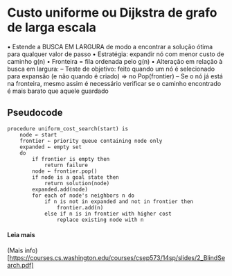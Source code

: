 # Custo uniforme ou Dijkstra de grafo de larga escala

• Estende a BUSCA EM LARGURA de modo a encontrar a solução ótima para
qualquer valor de passo
• Estratégia: expandir nó com menor custo de caminho g(n)
• Fronteira = fila ordenada pelo g(n)
• Alteração em relação à busca em largura:
	– Teste de objetivo: feito quando um nó é selecionado para expansão
(e não quando é criado) => no Pop(frontier)
	– Se o nó já está na fronteira, mesmo assim é necessário verificar se o
caminho encontrado é mais barato que aquele guardado

## Pseudocode
```
procedure uniform_cost_search(start) is
    node ← start
    frontier ← priority queue containing node only
    expanded ← empty set
    do
        if frontier is empty then
            return failure
        node ← frontier.pop()
        if node is a goal state then
            return solution(node)
        expanded.add(node)
        for each of node's neighbors n do
            if n is not in expanded and not in frontier then
                frontier.add(n)
            else if n is in frontier with higher cost
                replace existing node with n
```

#### Leia mais
(Mais info)[https://courses.cs.washington.edu/courses/csep573/14sp/slides/2_BlindSearch.pdf]
